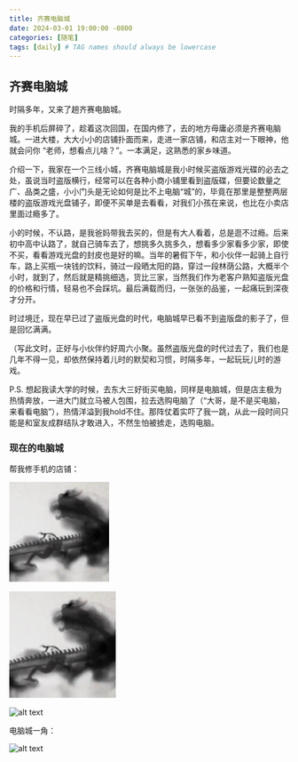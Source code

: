 ```yaml
---
title: 齐赛电脑城
date: 2024-03-01 19:00:00 -0800
categories: [随笔]
tags: [daily] # TAG names should always be lowercase
---
```


## 齐赛电脑城

时隔多年，又来了趟齐赛电脑城。

我的手机后屏碎了，趁着这次回国，在国内修了，去的地方毋庸必须是齐赛电脑城。一进大楼，大大小小的店铺扑面而来，走进一家店铺，和店主对一下眼神，他就会问你 “老师，想看点儿啥？”。一本满足，这熟悉的家乡味道。

介绍一下，我家在一个三线小城，齐赛电脑城是我小时候买盗版游戏光碟的必去之处，虽说当时盗版横行，经常可以在各种小商小铺里看到盗版碟，但要论数量之广、品类之盛，小小门头是无论如何是比不上电脑“城”的，毕竟在那里是整整两层楼的盗版游戏光盘铺子，即便不买单是去看看，对我们小孩在来说，也比在小卖店里面过瘾多了。

小的时候，不认路，是我爸妈带我去买的，但是有大人看着，总是逛不过瘾。后来初中高中认路了，就自己骑车去了，想挑多久挑多久，想看多少家看多少家，即使不买，看看游戏光盘的封皮也是好的嘛。当年的暑假下午，和小伙伴一起骑上自行车，路上买瓶一块钱的饮料，骑过一段晒太阳的路，穿过一段林荫公路，大概半个小时，就到了，然后就是精挑细选，货比三家，当然我们作为老客户熟知盗版光盘的价格和行情，轻易也不会踩坑。最后满载而归，一张张的品鉴，一起痛玩到深夜才分开。

时过境迁，现在早已过了盗版光盘的时代，电脑城早已看不到盗版盘的影子了，但是回忆满满。

（写此文时，正好与小伙伴约好周六小聚。虽然盗版光盘的时代过去了，我们也是几年不得一见，却依然保持着儿时的默契和习惯，时隔多年，一起玩玩儿时的游戏。

P.S. 想起我读大学的时候，去东大三好街买电脑，同样是电脑城，但是店主极为热情奔放，一进大门就立马被人包围，拉去选购电脑了（“大哥，是不是买电脑，来看看电脑”），热情洋溢到我hold不住。那阵仗着实吓了我一跳，从此一段时间只能是和室友成群结队才敢进入，不然生怕被掳走，选购电脑。

### 现在的电脑城

帮我修手机的店铺：

![alt text](/assets/img/favicons/apple-touch-icon.png)

![alt text](/_posts/2024-02-28-QiSaiTechShop/android-chrome-192x192.png)

![alt text](/_posts/2024-02-28-QiSaiTechShop/971709280016_.pic_hd.jpg)

电脑城一角：

![alt text](/_posts/2024-02-28-QiSaiTechShop/951709280000_.pic_hd.jpg)